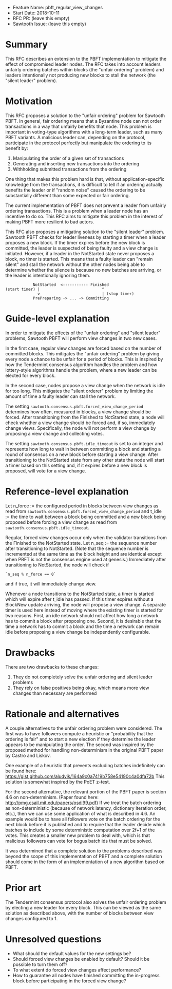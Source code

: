 - Feature Name: pbft_regular_view_changes
- Start Date: 2018-10-11
- RFC PR: (leave this empty)
- Sawtooth Issue: (leave this empty)

# Summary
[summary]: #summary

This RFC describes an extension to the PBFT implementation to mitigate the
effect of compromised leader nodes. The RFC takes into account leaders unfairly
ordering batches within blocks (the "unfair ordering" problem) and leaders
intentionally not producing new blocks to stall the network (the "silent
leader" problem).

# Motivation
[motivation]: #motivation

This RFC proposes a solution to the "unfair ordering" problem for Sawtooth
PBFT. In general, fair ordering means that a Byzantine node can not order
transactions in a way that unfairly benefits that node. This problem is
important in voting-type algorithms with a long-term leader, such as many PBFT
variants. A malicious leader can, depending on the protocol, participate in the
protocol perfectly but manipulate the ordering to its benefit by:

1. Manipulating the order of a given set of transactions
2. Generating and inserting new transactions into the ordering
3. Withholding submitted transactions from the ordering

One thing that makes this problem hard is that, without application-specific
knowledge from the transactions, it is difficult to tell if an ordering
actually benefits the leader or if "random noise" caused the ordering to be
substantially different than some expected or fair ordering.

The current implementation of PBFT does not prevent a leader from unfairly
ordering transactions. This is a problem when a leader node has an incentive to
do so. This RFC aims to mitigate this problem in the interest of making PBFT
more resilient to bad actors.

This RFC also proposes a mitigating solution to the "silent leader" problem.
Sawtooth PBFT checks for leader liveness by starting a timer when a leader
proposes a new block. If the timer expires before the new block is committed,
the leader is suspected of being faulty and a view change is initiated.
However, if a leader in the NotStarted state never proposes a block, no timer
is started. This means that a faulty leader can "remain silent" and stall the
network without the other nodes being able to determine whether the silence is
because no new batches are arriving, or the leader is intentionally ignoring
them.

                NotStarted  <----------- Finished
    (start timer) |                           ^
                  v                           | (stop timer)
                PrePreparing -> ... -> Committing

# Guide-level explanation
[guide-level-explanation]: #guide-level-explanation

In order to mitigate the effects of the "unfair ordering" and "silent leader"
problems, Sawtooth PBFT will perform view changes in two new cases.

In the first case, regular view changes are forced based on the number of
committed blocks. This mitigates the "unfair ordering" problem by giving every
node a chance to be unfair for a period of blocks. This is inspired by how the
Tendermint consensus algorithm handles the problem and how lottery-style
algorithms handle the problem, where a new leader can be elected for every
block.

In the second case, nodes propose a view change when the network is idle for
too long. This mitigates the "silent orderer" problem by limiting the amount of
time a faulty leader can stall the network.

The setting `sawtooth.consensus.pbft.forced_view_change_period` determines how
often, measured in blocks, a view change should be forced. After transitioning
from the Finished to NotStarted state, a node will check whether a view change
should be forced and, if so, immediately change views. Specifically, the node
will not perform a view change by proposing a view change and collecting votes.

The setting `sawtooth.consensus.pbft.idle_timeout` is set to an integer and
represents how long to wait in between committing a block and starting a round
of consensus on a new block before starting a view change. After transitioning
to the NotStarted state from any other state the node will start a timer based
on this setting and, if it expires before a new block is proposed, will vote
for a view change.

# Reference-level explanation
[reference-level-explanation]: #reference-level-explanation

Let n_force := the configured period in blocks between view changes as read
from `sawtooth.consensus.pbft.forced_view_change_period` and t_idle := the time
to wait between a block being committed and a new block being proposed before
forcing a view change as read from `sawtooth.consensus.pbft.idle_timeout`.

Regular, forced view changes occur only when the validator transitions from the
Finished to the NotStarted state. Let n_seq := the sequence number after
transitioning to NotStarted. (Note that the sequence number is incremented at
the same time as the block height and are identical except when PBFT is not the
consensus engine used at genesis.) Immediately after transitioning to
NotStarted, the node will check if

    `n_seq % n_force == 0`

and if true, it will immediately change view.

Whenever a node transitions to the NotStarted state, a timer is started which
will expire after t_idle has passed. If this timer expires without a BlockNew
update arriving, the node will propose a view change. A separate timer is used
here instead of moving where the existing timer is started for two reasons.
First, an idle network should not affect how long a network has to commit a
block after proposing one. Second, it is desirable that the time a network has
to commit a block and the time a network can remain idle before proposing a
view change be independently configurable.

# Drawbacks
[drawbacks]: #drawbacks

There are two drawbacks to these changes:

1. They do not completely solve the unfair ordering and silent leader problems
2. They rely on false positives being okay, which means more view changes than
   necessary are performed

# Rationale and alternatives
[alternatives]: #alternatives

A couple alternatives to the unfair ordering problem were considered. The first
was to have followers compute a heuristic or "probability that the ordering is
fair" and to start a new election if they determine the leader appears to be
manipulating the order. The second was inspired by the proposed method for
handling non-determinism in the original PBFT paper by Castro and Liskov.

One example of a heuristic that prevents excluding batches indefinitely can be
found here: https://gist.github.com/aludvik/164a9c0a7419b758e54190c4a0dfa72b
This solution is somewhat inspired by the PoET z-test.

For the second alternative, the relevant portion of the PBFT paper is section
4.6 on non-determinism. (Paper found here:
http://pmg.csail.mit.edu/papers/osdi99.pdf) If we treat the batch ordering as
non-deterministic (because of network latency, dictionary iteration order,
etc.), then we can use some application of what is described in 4.6. An example
would be to have all followers vote on the batch ordering for the next block
before it is published and to require that the leader decide which batches to
include by some deterministic computation over 2f+1 of the votes. This creates
a smaller new problem to deal with, which is that malicious followers can vote
for bogus batch ids that must be solved.

It was determined that a complete solution to the problems described was beyond
the scope of this implementation of PBFT and a complete solution should come in
the form of an implementation of a new algorithm based on PBFT.

# Prior art
[prior-art]: #prior-art

The Tendermint consensus protocol also solves the unfair ordering problem by
electing a new leader for every block. This can be viewed as the same solution
as described above, with the number of blocks between view changes configured
to 1.

# Unresolved questions
[unresolved]: #unresolved-questions

- What should the default values for the new settings be?
- Should forced view changes be enabled by default? Should it be possible to
  turn them off?
- To what extent do forced view changes affect performance?
- How to guarantee all nodes have finished committing the in-progress block
  before participating in the forced view change?
